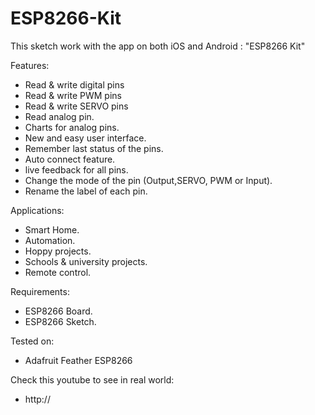 # ESP8266-Kit
This sketch work with the app on both iOS and Android : "ESP8266 Kit"

Features:
- Read & write digital pins
- Read & write PWM pins 
- Read & write SERVO pins 
- Read analog pin. 
- Charts for analog pins.
- New and easy user interface.
- Remember last status of the pins.
- Auto connect feature.
- live feedback for all pins.
- Change the mode of the pin (Output,SERVO, PWM or Input).
- Rename the label of each pin.

Applications:
- Smart Home.
- Automation.
- Hoppy projects.
- Schools & university projects.
- Remote control.

Requirements:
- ESP8266 Board.
- ESP8266 Sketch.

Tested on:
- Adafruit Feather ESP8266

Check this youtube to see in real world:	
- http://
